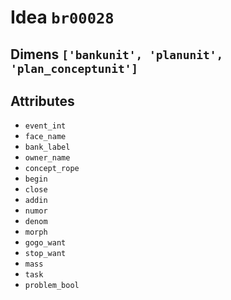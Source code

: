 # Idea `br00028`

## Dimens `['bankunit', 'planunit', 'plan_conceptunit']`

## Attributes
- `event_int`
- `face_name`
- `bank_label`
- `owner_name`
- `concept_rope`
- `begin`
- `close`
- `addin`
- `numor`
- `denom`
- `morph`
- `gogo_want`
- `stop_want`
- `mass`
- `task`
- `problem_bool`
